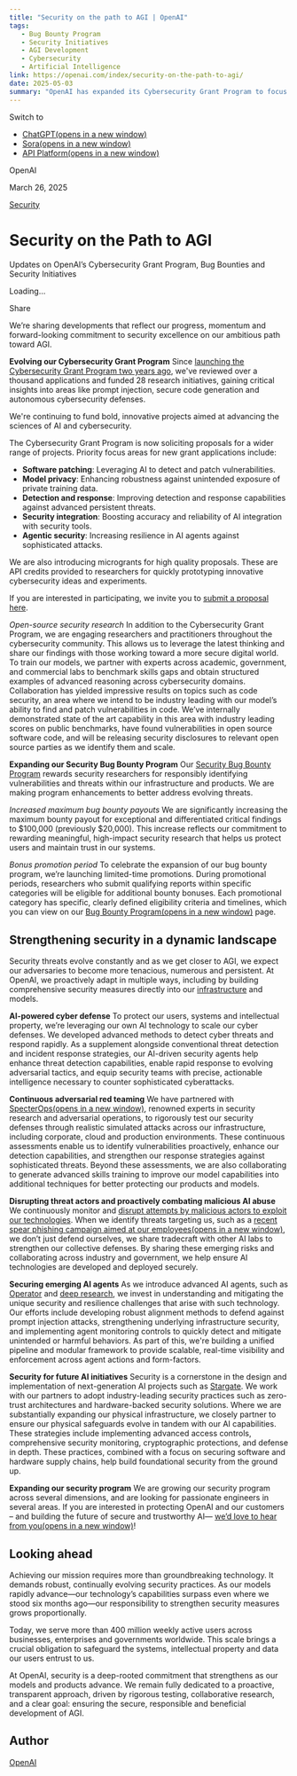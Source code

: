 ```yaml
---
title: "Security on the path to AGI | OpenAI"
tags:
   - Bug Bounty Program
   - Security Initiatives
   - AGI Development
   - Cybersecurity
   - Artificial Intelligence
link: https://openai.com/index/security-on-the-path-to-agi/
date: 2025-05-03
summary: "OpenAI has expanded its Cybersecurity Grant Program to focus on cutting-edge areas such as AI-driven software patching, model privacy, and advanced threat detection. The program has funded 28 initiatives, seeking bold proposals to enhance cybersecurity practices. Additionally, OpenAI has augmented its Security Bug Bounty Program, increasing maximum payouts to $100,000 to incentivize meaningful security research. The company integrates AI into its cybersecurity defenses, deploying advanced detection methods and collaborating with security experts for continuous vulnerability assessments. These measures aim to safeguard its growing user base while proactively addressing emerging threats in the rapidly evolving landscape of AI."
---
```


Switch to

- [ChatGPT(opens in a new window)](https://chatgpt.com/)
- [Sora(opens in a new window)](https://sora.com/)
- [API Platform(opens in a new window)](https://platform.openai.com/)

OpenAI

March 26, 2025

[Security](https://openai.com/news/security/)

# Security on the Path to AGI

Updates on OpenAI’s Cybersecurity Grant Program, Bug Bounties and Security Initiatives

Loading…

Share

We’re sharing developments that reflect our progress, momentum and forward-looking commitment to security excellence on our ambitious path toward AGI.

**Evolving our Cybersecurity Grant Program** Since [launching the Cybersecurity Grant Program two years ago⁠](https://openai.com/index/openai-cybersecurity-grant-program/), we've reviewed over a thousand applications and funded 28 research initiatives, gaining critical insights into areas like prompt injection, secure code generation and autonomous cybersecurity defenses.

We're continuing to fund bold, innovative projects aimed at advancing the sciences of AI and cybersecurity.

The Cybersecurity Grant Program is now soliciting proposals for a wider range of projects. Priority focus areas for new grant applications include:

- **Software patching**: Leveraging AI to detect and patch vulnerabilities.
- **Model privacy**: Enhancing robustness against unintended exposure of private training data.
- **Detection and response**: Improving detection and response capabilities against advanced persistent threats.
- **Security integration**: Boosting accuracy and reliability of AI integration with security tools.
- **Agentic security**: Increasing resilience in AI agents against sophisticated attacks.

We are also introducing microgrants for high quality proposals. These are API credits provided to researchers for quickly prototyping innovative cybersecurity ideas and experiments.

If you are interested in participating, we invite you to [submit a proposal here⁠](https://openai.com/form/cybersecurity-grant-program/).

_Open-source security research_ In addition to the Cybersecurity Grant Program, we are engaging researchers and practitioners throughout the cybersecurity community. This allows us to leverage the latest thinking and share our findings with those working toward a more secure digital world. To train our models, we partner with experts across academic, government, and commercial labs to benchmark skills gaps and obtain structured examples of advanced reasoning across cybersecurity domains. Collaboration has yielded impressive results on topics such as code security, an area where we intend to be industry leading with our model’s ability to find and patch vulnerabilities in code. We’ve internally demonstrated state of the art capability in this area with industry leading scores on public benchmarks, have found vulnerabilities in open source software code, and will be releasing security disclosures to relevant open source parties as we identify them and scale.

**Expanding our Security Bug Bounty Program** Our [Security Bug Bounty Program⁠](https://openai.com/index/bug-bounty-program/) rewards security researchers for responsibly identifying vulnerabilities and threats within our infrastructure and products. We are making program enhancements to better address evolving threats.

_Increased maximum bug bounty payouts_ We are significantly increasing the maximum bounty payout for exceptional and differentiated critical findings to $100,000 (previously $20,000). This increase reflects our commitment to rewarding meaningful, high-impact security research that helps us protect users and maintain trust in our systems.

_Bonus promotion period_ To celebrate the expansion of our bug bounty program, we’re launching limited-time promotions. During promotional periods, researchers who submit qualifying reports within specific categories will be eligible for additional bounty bonuses. Each promotional category has specific, clearly defined eligibility criteria and timelines, which you can view on our [Bug Bounty Program⁠(opens in a new window)](https://bugcrowd.com/engagements/openai) page.

## Strengthening security in a dynamic landscape

Security threats evolve constantly and as we get closer to AGI, we expect our adversaries to become more tenacious, numerous and persistent. At OpenAI, we proactively adapt in multiple ways, including by building comprehensive security measures directly into our [infrastructure⁠](https://openai.com/index/securing-research-infrastructure-for-advanced-ai/) and models.

**AI-powered cyber defense** To protect our users, systems and intellectual property, we’re leveraging our own AI technology to scale our cyber defenses. We developed advanced methods to detect cyber threats and respond rapidly. As a supplement alongside conventional threat detection and incident response strategies, our AI-driven security agents help enhance threat detection capabilities, enable rapid response to evolving adversarial tactics, and equip security teams with precise, actionable intelligence necessary to counter sophisticated cyberattacks.

**Continuous adversarial red teaming** We have partnered with [SpecterOps⁠(opens in a new window)](https://specterops.io/), renowned experts in security research and adversarial operations, to rigorously test our security defenses through realistic simulated attacks across our infrastructure, including corporate, cloud and production environments. These continuous assessments enable us to identify vulnerabilities proactively, enhance our detection capabilities, and strengthen our response strategies against sophisticated threats. Beyond these assessments, we are also collaborating to generate advanced skills training to improve our model capabilities into additional techniques for better protecting our products and models.

**Disrupting threat actors and proactively combating malicious AI abuse** We continuously monitor and [disrupt attempts by malicious actors to exploit our technologies⁠](https://openai.com/global-affairs/disrupting-malicious-uses-of-ai/). When we identify threats targeting us, such as a [recent spear phishing campaign aimed at our employees⁠(opens in a new window)](https://cdn.openai.com/threat-intelligence-reports/influence-and-cyber-operations-an-update_October-2024.pdf), we don’t just defend ourselves, we share tradecraft with other AI labs to strengthen our collective defenses. By sharing these emerging risks and collaborating across industry and government, we help ensure AI technologies are developed and deployed securely.

**Securing emerging AI agents** As we introduce advanced AI agents, such as [Operator⁠](https://openai.com/index/introducing-operator/) and [deep research⁠](https://openai.com/index/introducing-deep-research/), we invest in understanding and mitigating the unique security and resilience challenges that arise with such technology. Our efforts include developing robust alignment methods to defend against prompt injection attacks, strengthening underlying infrastructure security, and implementing agent monitoring controls to quickly detect and mitigate unintended or harmful behaviors. As part of this, we're building a unified pipeline and modular framework to provide scalable, real-time visibility and enforcement across agent actions and form-factors.

**Security for future AI initiatives** Security is a cornerstone in the design and implementation of next-generation AI projects such as [Stargate⁠](https://openai.com/index/announcing-the-stargate-project/). We work with our partners to adopt industry-leading security practices such as zero-trust architectures and hardware-backed security solutions. Where we are substantially expanding our physical infrastructure, we closely partner to ensure our physical safeguards evolve in tandem with our AI capabilities. These strategies include implementing advanced access controls, comprehensive security monitoring, cryptographic protections, and defense in depth. These practices, combined with a focus on securing software and hardware supply chains, help build foundational security from the ground up.

**Expanding our security program** We are growing our security program across several dimensions, and are looking for passionate engineers in several areas. If you are interested in protecting OpenAI and our customers – and building the future of secure and trustworthy AI— [we’d love to hear from you⁠(opens in a new window)](https://jobs.ashbyhq.com/openai/form/security-blog-post-march-2025)!

## Looking ahead

Achieving our mission requires more than groundbreaking technology. It demands robust, continually evolving security practices. As our models rapidly advance—our technology’s capabilities surpass even where we stood six months ago—our responsibility to strengthen security measures grows proportionally.

Today, we serve more than 400 million weekly active users across businesses, enterprises and governments worldwide. This scale brings a crucial obligation to safeguard the systems, intellectual property and data our users entrust to us.

At OpenAI, security is a deep-rooted commitment that strengthens as our models and products advance. We remain fully dedicated to a proactive, transparent approach, driven by rigorous testing, collaborative research, and a clear goal: ensuring the secure, responsible and beneficial development of AGI.

## Author

[OpenAI](https://openai.com/news/?author=openai#results)
